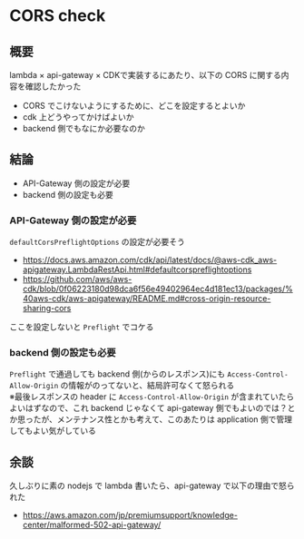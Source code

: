 # CORS check

## 概要

lambda × api-gateway × CDKで実装するにあたり、以下の CORS に関する内容を確認したかった

- CORS でこけないようにするために、どこを設定するとよいか
- cdk 上どうやってかけばよいか
- backend 側でもなにか必要なのか

## 結論

- API-Gateway 側の設定が必要
- backend 側の設定も必要

### API-Gateway 側の設定が必要

`defaultCorsPreflightOptions` の設定が必要そう  
- https://docs.aws.amazon.com/cdk/api/latest/docs/@aws-cdk_aws-apigateway.LambdaRestApi.html#defaultcorspreflightoptions  
- https://github.com/aws/aws-cdk/blob/0f06223180d98dca6f56e49402964ec4d181ec13/packages/%40aws-cdk/aws-apigateway/README.md#cross-origin-resource-sharing-cors  

ここを設定しないと `Preflight` でコケる

### backend 側の設定も必要

`Preflight` で通過しても backend 側(からのレスポンス)にも `Access-Control-Allow-Origin` の情報がのってないと、結局許可なくて怒られる  
※最後レスポンスの header に `Access-Control-Allow-Origin` が含まれていたらよいはずなので、これ backend じゃなくて api-gateway 側でもよいのでは？とか思ったが、メンテナンス性とかも考えて、このあたりは application 側で管理してもよい気がしている

## 余談

久しぶりに素の nodejs で lambda 書いたら、api-gateway で以下の理由で怒られた  
- https://aws.amazon.com/jp/premiumsupport/knowledge-center/malformed-502-api-gateway/
